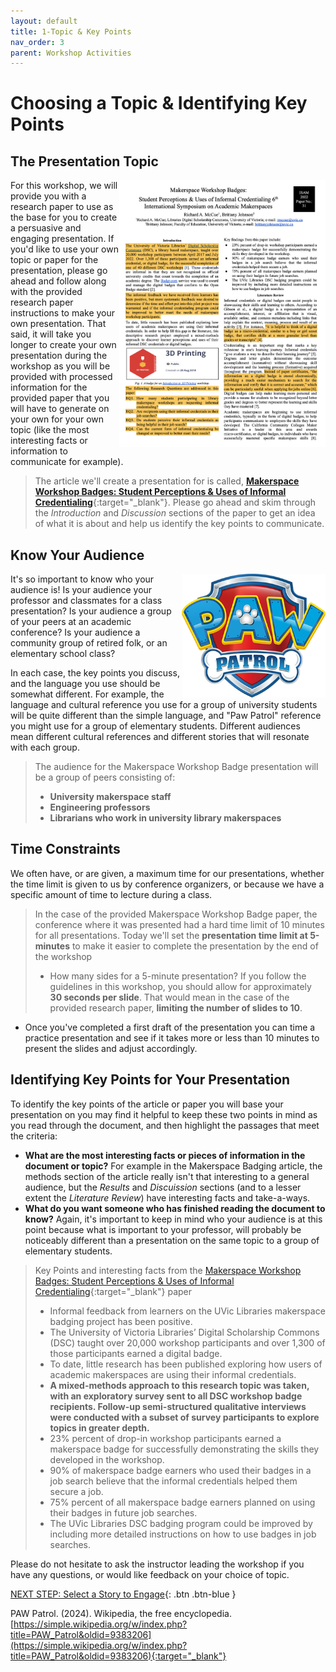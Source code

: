 ```yaml
---
layout: default
title: 1-Topic & Key Points
nav_order: 3
parent: Workshop Activities
---
```

# Choosing a Topic & Identifying Key Points
## The Presentation Topic
<a href="" target="_blank"><img src="images/topic-01-article.png" style="float:right;width:330px;" alt="image description"></a>
For this workshop, we will provide you with a research paper to use as the base for you to create a persuasive and engaging presentation. If you'd like to use your own topic or paper for the presentation, please go ahead and follow along with the provided research paper instructions to make your own presentation. That said, it will take you longer to create your own presentation during the workshop as you will be provided with processed information for the provided paper that you will have to generate on your own for your own topic (like the most interesting facts or information to communicate for example).

> The article we'll create a presentation for is called, [**Makerspace Workshop Badges: Student Perceptions & Uses of Informal Credentialing**](images/makerspace-badge-paper.pdf){:target="_blank"}. Please go ahead and skim through the _Introduction_ and _Discussion_ sections of the paper to get an idea of what it is about and help us identify the key points to communicate.

## Know Your Audience
<img src="images/paw-patrol-logo.png" style="float:right;width:230px;" alt="image description">
It's so important to know who your audience is! Is your audience your professor and classmates for a class presentation? Is your audience a group of your peers at an academic conference? Is your audience a community group of retired folk, or an elementary school class? 

In each case, the key points you discuss, and the language you use should be somewhat different. For example, the language and cultural reference you use for a group of university students will be quite different than the simple language, and "Paw Patrol" reference you might use for a group of elementary students. Different audiences mean different cultural references and different stories that will resonate with each group.

> The audience for the Makerspace Workshop Badge presentation will be a group of peers consisting of:
> - **University makerspace staff**
> - **Engineering professors**
> - **Librarians who work in university library makerspaces**

## Time Constraints
We often have, or are given, a maximum time for our presentations, whether the time limit is given to us by conference organizers, or because we have a specific amount of time to lecture during a class. 
> In the case of the provided Makerspace Workshop Badge paper, the conference where it was presented had a hard time limit of 10 minutes for all presentations. Today we'll set the **presentation time limit at 5-minutes** to make it easier to complete the presentation by the end of the workshop
> - How many sides for a 5-minute presentation? If you follow the guidelines in this workshop, you should allow for approximately **30 seconds per slide**. That would mean in the case of the provided research paper, **limiting the number of slides to 10**. 
- Once you've completed a first draft of the presentation you can time a practice presentation and see if it takes more or less than 10 minutes to present the slides and adjust accordingly.

## Identifying Key Points for Your Presentation
To identify the key points of the article or paper you will base your presentation on you may find it helpful to keep these two points in mind as you read through the document, and then highlight the passages that meet the criteria:
- **What are the most interesting facts or pieces of information in the document or topic?** For example in the Makerspace Badging article, the methods section of the article really isn't that interesting to a general audience, but the _Results_ and _Discuission_ sections (and to a lesser extent the _Literature Review_) have interesting facts and take-a-ways.
- **What do you want someone who has finished reading the document to know?** Again, it's important to keep in mind who your audience is at this point because what is important to your professor, will probably be noticeably different than a presentation on the same topic to a group of elementary students.

>Key Points and interesting facts from the [Makerspace Workshop Badges: Student Perceptions & Uses of Informal Credentialing](images/makerspace-badge-paper.pdf){:target="_blank"} paper
> - Informal feedback from learners on the UVic Libraries makerspace badging project has been positive.
> - The University of Victoria Libraries’ Digital Scholarship Commons (DSC) taught over 20,000 workshop participants and over 1,300 of those participants earned a digital badge.
> - To date, little research has been published exploring how users of academic makerspaces are using their informal credentials.
> - **A mixed-methods approach to this research topic was taken, with an exploratory survey sent to all DSC workshop badge recipients. Follow-up semi-structured qualitative interviews were conducted with a subset of survey participants to explore topics in greater depth.**
> - 23% percent of drop-in workshop participants earned a makerspace badge for successfully demonstrating the skills they developed in the workshop.
> - 90% of makerspace badge earners who used their badges in a job search believe that the informal credentials helped them secure a job.
> - 75% percent of all makerspace badge earners planned on using their badges in future job searches.
> - The UVic Libraries DSC badging program could be improved by including more detailed instructions on how to use badges in job searches.

Please do not hesitate to ask the instructor leading the workshop if you have any questions, or would like feedback on your choice of topic.


[NEXT STEP: Select a Story to Engage](story.html){: .btn .btn-blue }

PAW Patrol. (2024). Wikipedia, the free encyclopedia. [https://simple.wikipedia.org/w/index.php?title=PAW_Patrol&oldid=9383206](https://simple.wikipedia.org/w/index.php?title=PAW_Patrol&oldid=9383206){:target="_blank"}

